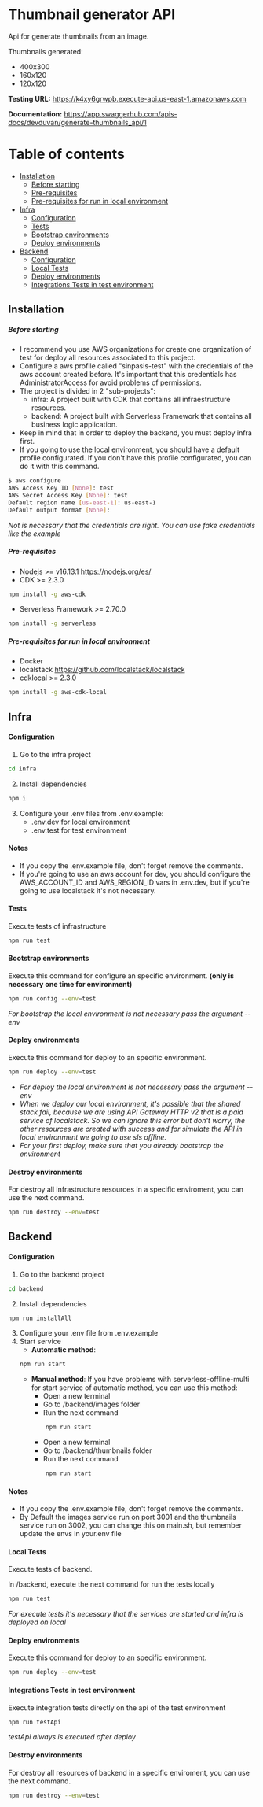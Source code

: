 # Thumbnail generator API

Api for generate thumbnails from an image.

Thumbnails generated:

- 400x300
- 160x120
- 120x120

**Testing URL:** https://k4xy6grwpb.execute-api.us-east-1.amazonaws.com

**Documentation:** https://app.swaggerhub.com/apis-docs/devduvan/generate-thumbnails_api/1

# Table of contents

- [Installation](#installation)
  - [Before starting](#before-starting)
  - [Pre-requisites](#pre-requisites)
  - [Pre-requisites for run in local environment](#pre-requisites-for-run-in-local-environment)
- [Infra](#infra)
  - [Configuration](#configuration)
  - [Tests](#tests)
  - [Bootstrap environments](#bootstrap-environments)
  - [Deploy environments](#deploy-environments)
- [Backend](#backend)
  - [Configuration](#configuration)
  - [Local Tests](#local-tests)
  - [Deploy environments](#deploy-environments)
  - [Integrations Tests in test environment](#integrations-tests-in-test-environment)

## Installation

##### Before starting

- I recommend you use AWS organizations for create one organization of test for deploy all resources associated to this project.
- Configure a aws profile called "sinpasis-test" with the credentials of the aws account created before. It's important that this credentials has AdministratorAccess for avoid problems of permissions.
- The project is divided in 2 "sub-projects":
  - infra: A project built with CDK that contains all infraestructure resources.
  - backend: A project built with Serverless Framework that contains all business logic application.
- Keep in mind that in order to deploy the backend, you must deploy infra first.
- If you going to use the local environment, you should have a default profile configurated. If you don't have this profile configurated, you can do it with this command.

```sh
$ aws configure
AWS Access Key ID [None]: test
AWS Secret Access Key [None]: test
Default region name [us-east-1]: us-east-1
Default output format [None]:
```

_Not is necessary that the credentials are right. You can use fake credentials like the example_

##### Pre-requisites

- Nodejs >= v16.13.1 https://nodejs.org/es/
- CDK >= 2.3.0

```sh
npm install -g aws-cdk
```

- Serverless Framework >= 2.70.0

```sh
npm install -g serverless
```

##### Pre-requisites for run in local environment

- Docker
- localstack https://github.com/localstack/localstack
- cdklocal >= 2.3.0

```sh
npm install -g aws-cdk-local
```

## Infra

#### Configuration

1. Go to the infra project

```sh
cd infra
```

2. Install dependencies

```sh
npm i
```

3. Configure your .env files from .env.example:
   - .env.dev for local environment
   - .env.test for test environment

#### Notes

- If you copy the .env.example file, don't forget remove the comments.
- If you're going to use an aws account for dev, you should configure the AWS_ACCOUNT_ID and AWS_REGION_ID vars in .env.dev, but if you're going to use localstack it's not necessary.

#### Tests

Execute tests of infrastructure

```sh
npm run test
```

#### Bootstrap environments

Execute this command for configure an specific environment. **(only is necessary one time for environment)**

```sh
npm run config --env=test
```

_For bootstrap the local environment is not necessary pass the argument --env_

#### Deploy environments

Execute this command for deploy to an specific environment.

```sh
npm run deploy --env=test
```

- _For deploy the local environment is not necessary pass the argument --env_
- _When we deploy our local environment, it's possible that the shared stack fail, because we are using API Gateway HTTP v2 that is a paid service of localstack. So we can ignore this error but don't worry, the other resources are created with success and for simulate the API in local environment we going to use sls offline._
- _For your first deploy, make sure that you already bootstrap the environment_

#### Destroy environments

For destroy all infrastructure resources in a specific enviroment, you can use the next command.

```sh
npm run destroy --env=test
```

## Backend

#### Configuration

1. Go to the backend project

```sh
cd backend
```

2. Install dependencies

```sh
npm run installAll
```

3. Configure your .env file from .env.example
4. Start service
   - **Automatic method**:
   ```sh
   npm run start
   ```
   - **Manual method**: If you have problems with serverless-offline-multi for start service of automatic method, you can use this method:
     - Open a new terminal
     - Go to /backend/images folder
     - Run the next command
     ```sh
         npm run start
     ```
     - Open a new terminal
     - Go to /backend/thumbnails folder
     - Run the next command
     ```sh
         npm run start
     ```

#### Notes

- If you copy the .env.example file, don't forget remove the comments.
- By Default the images service run on port 3001 and the thumbnails service run on 3002, you can change this on main.sh, but remember update the envs in your.env file

#### Local Tests

Execute tests of backend.

In /backend, execute the next command for run the tests locally

```sh
npm run test
```

_For execute tests it's necessary that the services are started and infra is deployed on local_

#### Deploy environments

Execute this command for deploy to an specific environment.

```sh
npm run deploy --env=test
```

#### Integrations Tests in test environment

Execute integration tests directly on the api of the test environment

```sh
npm run testApi
```

_testApi always is executed after deploy_

#### Destroy environments

For destroy all resources of backend in a specific enviroment, you can use the next command.

```sh
npm run destroy --env=test
```

